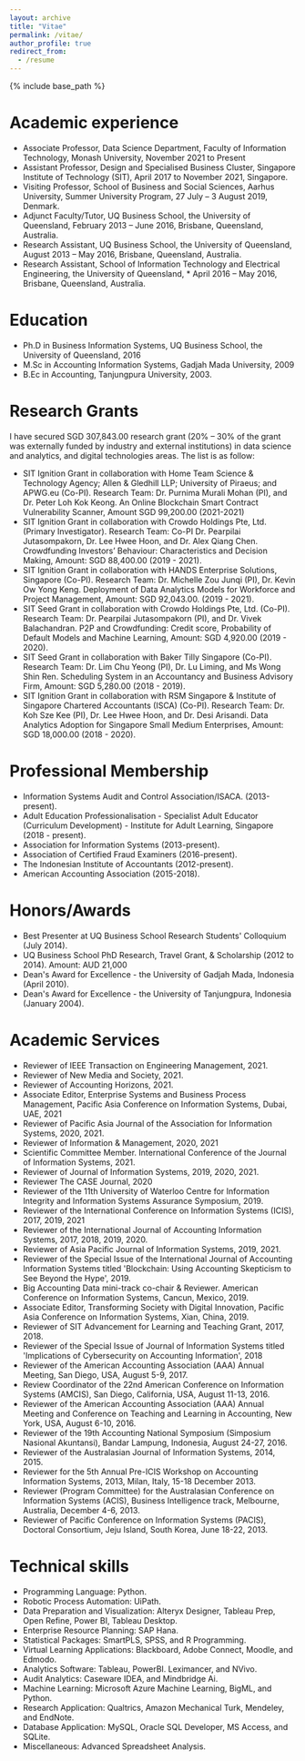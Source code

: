 ```yaml
---
layout: archive
title: "Vitae"
permalink: /vitae/
author_profile: true
redirect_from:
  - /resume
---
```


{% include base_path %}

Academic experience
======
* Associate Professor, Data Science Department, Faculty of Information Technology, Monash University, November 2021 to Present
* Assistant Professor, Design and Specialised Business Cluster, Singapore Institute of Technology (SIT), April 2017 to November 2021, Singapore.
* Visiting Professor, School of Business and Social Sciences, Aarhus University, Summer University Program, 27 July – 3 August 2019, Denmark.
* Adjunct Faculty/Tutor, UQ Business School, the University of Queensland, February 2013 – June 2016, Brisbane, Queensland, Australia.
* Research Assistant, UQ Business School, the University of Queensland, August 2013 – May 2016, Brisbane, Queensland, Australia.
* Research Assistant, School of Information Technology and Electrical Engineering, the University of Queensland, * April 2016 – May 2016, Brisbane, Queensland, Australia.


Education
======
* Ph.D in Business Information Systems, UQ Business School, the University of Queensland, 2016
* M.Sc in Accounting Information Systems, Gadjah Mada University, 2009
* B.Ec in Accounting, Tanjungpura University, 2003.


Research Grants
======

I have secured SGD 307,843.00 research grant (20% – 30% of the grant was externally funded by industry and external institutions) in data science and analytics, and digital technologies areas. The list is as follow:
* SIT Ignition Grant in collaboration with Home Team Science & Technology Agency; Allen & Gledhill LLP; University of Piraeus; and APWG.eu (Co-PI). Research Team: Dr. Purnima Murali Mohan (PI), and Dr. Peter Loh Kok Keong. An Online Blockchain Smart Contract Vulnerability Scanner, Amount SGD 99,200.00 (2021-2021)
* SIT Ignition Grant in collaboration with Crowdo Holdings Pte, Ltd. (Primary Investigator). Research Team: Co-PI Dr. Pearpilai Jutasompakorn, Dr. Lee Hwee Hoon, and Dr. Alex Qiang Chen. Crowdfunding Investors’ Behaviour: Characteristics and Decision Making, Amount: SGD 88,400.00 (2019 - 2021).
* SIT Ignition Grant in collaboration with HANDS Enterprise Solutions, Singapore (Co-PI). Research Team: Dr. Michelle Zou Junqi (PI), Dr. Kevin Ow Yong Keng. Deployment of Data Analytics Models for Workforce and Project Management, Amount: SGD 92,043.00. (2019 - 2021).
* SIT Seed Grant in collaboration with  Crowdo Holdings Pte, Ltd. (Co-PI). Research Team: Dr. Pearpilai Jutasompakorn (PI), and Dr. Vivek Balachandran. P2P and Crowdfunding: Credit score, Probability of Default Models and Machine Learning, Amount: SGD 4,920.00 (2019 - 2020).
* SIT Seed Grant in collaboration with Baker Tilly Singapore (Co-PI). Research Team: Dr. Lim Chu Yeong (PI), Dr. Lu Liming, and Ms Wong Shin Ren. Scheduling System in an Accountancy and Business Advisory Firm, Amount: SGD 5,280.00 (2018 - 2019).
* SIT Ignition Grant in collaboration with RSM Singapore & Institute of Singapore Chartered Accountants (ISCA) (Co-PI). Research Team: Dr. Koh Sze Kee (PI), Dr. Lee Hwee Hoon, and Dr. Desi Arisandi. Data Analytics Adoption for Singapore Small Medium Enterprises, Amount: SGD 18,000.00 (2018 - 2020).


Professional Membership
======

* Information Systems Audit and Control Association/ISACA. (2013-present).
* Adult Education Professionalisation - Specialist Adult Educator (Curriculum Development) - Institute for Adult Learning, Singapore (2018 - present).
* Association for Information Systems (2013-present).
* Association of Certified Fraud Examiners (2016-present).
* The Indonesian Institute of Accountants (2012-present).
* American Accounting Association (2015-2018).


Honors/Awards
======

* Best Presenter at UQ Business School Research Students' Colloquium (July 2014).
* UQ Business School PhD Research, Travel Grant, & Scholarship (2012 to 2014). Amount: AUD 21,000
* Dean's Award for Excellence - the University of Gadjah Mada, Indonesia (April 2010).
* Dean's Award for Excellence - the University of Tanjungpura, Indonesia (January 2004).


Academic Services
======

* Reviewer of IEEE Transaction on Engineering Management, 2021.
* Reviewer of New Media and Society, 2021.
* Reviewer of Accounting Horizons, 2021.
* Associate Editor, Enterprise Systems and Business Process Management, Pacific Asia Conference on Information Systems, Dubai, UAE, 2021
* Reviewer of Pacific Asia Journal of the Association for Information Systems, 2020, 2021.
* Reviewer of Information & Management, 2020, 2021
* Scientific Committee Member. International Conference of the Journal of Information Systems, 2021.
* Reviewer of Journal of Information Systems, 2019, 2020, 2021.
* Reviewer The CASE Journal, 2020
* Reviewer of the 11th University of Waterloo Centre for Information Integrity and Information Systems Assurance Symposium, 2019.
* Reviewer of the International Conference on Information Systems (ICIS), 2017, 2019, 2021
* Reviewer of the International Journal of Accounting Information Systems, 2017, 2018, 2019, 2020.
* Reviewer of Asia Pacific Journal of Information Systems, 2019, 2021.
* Reviewer of the Special Issue of the International Journal of Accounting Information Systems titled 'Blockchain: Using Accounting Skepticism to See Beyond the Hype', 2019.
* Big Accounting Data mini-track co-chair & Reviewer. American Conference on Information Systems, Cancun, Mexico, 2019.
* Associate Editor, Transforming Society with Digital Innovation, Pacific Asia Conference on Information Systems, Xian, China, 2019.
* Reviewer of SIT Advancement for Learning and Teaching Grant, 2017, 2018.
* Reviewer of the Special Issue of Journal of Information Systems titled 'Implications of Cybersecurity on Accounting Information', 2018
* Reviewer of the American Accounting Association (AAA) Annual Meeting, San Diego, USA, August 5-9, 2017.
* Review Coordinator of the 22nd American Conference on Information Systems (AMCIS), San Diego, California, USA, August 11-13, 2016.
* Reviewer of the American Accounting Association (AAA) Annual Meeting and Conference on Teaching and Learning in Accounting, New York, USA, August 6-10, 2016.
* Reviewer of the 19th Accounting National Symposium (Simposium Nasional Akuntansi), Bandar Lampung, Indonesia, August 24-27, 2016.
* Reviewer of the Australasian Journal of Information Systems, 2014, 2015.
* Reviewer for the 5th Annual Pre-ICIS Workshop on Accounting Information Systems, 2013, Milan, Italy, 15-18 December 2013.
* Reviewer (Program Committee) for the Australasian Conference on Information Systems (ACIS), Business Intelligence track, Melbourne, Australia, December 4-6, 2013.
* Reviewer of Pacific Conference on Information Systems (PACIS), Doctoral Consortium, Jeju Island, South Korea, June 18-22, 2013.


Technical skills
======
* Programming Language: Python.
* Robotic Process Automation: UiPath.
* Data Preparation and Visualization: Alteryx Designer, Tableau Prep, Open Refine, Power BI, Tableau Desktop.
* Enterprise Resource Planning: SAP Hana.
* Statistical Packages: SmartPLS, SPSS, and R Programming.
* Virtual Learning Applications: Blackboard, Adobe Connect, Moodle, and Edmodo.
* Analytics Software: Tableau, PowerBI. Leximancer, and NVivo.
* Audit Analytics: Caseware IDEA, and Mindbridge Ai.
* Machine Learning: Microsoft Azure Machine Learning, BigML, and Python.
* Research Application: Qualtrics, Amazon Mechanical Turk, Mendeley, and EndNote.
* Database Application: MySQL, Oracle SQL Developer, MS Access, and SQLite.
* Miscellaneous: Advanced Spreadsheet Analysis.
